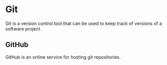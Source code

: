 # Git
Git is a version control tool that can be used to keep track of versions of a software project.
## GitHub
GitHub is an online service for hosting git repositories.


